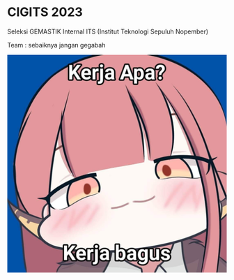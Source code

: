 # CIGITS 2023

Seleksi GEMASTIK Internal ITS (Institut Teknologi Sepuluh Nopember)

Team : sebaiknya jangan gegabah

![gegabah](sebaiknya%20jangan%20terlalu%20gegabah.jpeg)
